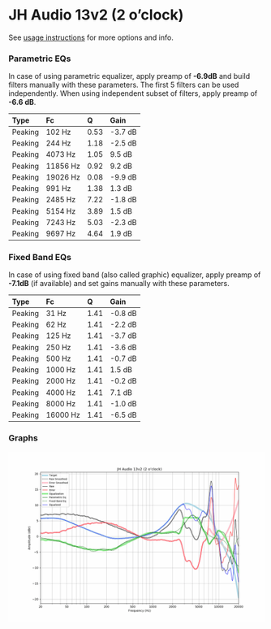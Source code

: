 # JH Audio 13v2 (2 o’clock)
See [usage instructions](https://github.com/jaakkopasanen/AutoEq#usage) for more options and info.

### Parametric EQs
In case of using parametric equalizer, apply preamp of **-6.9dB** and build filters manually
with these parameters. The first 5 filters can be used independently.
When using independent subset of filters, apply preamp of **-6.6 dB**.

| Type    | Fc       |    Q | Gain    |
|:--------|:---------|:-----|:--------|
| Peaking | 102 Hz   | 0.53 | -3.7 dB |
| Peaking | 244 Hz   | 1.18 | -2.5 dB |
| Peaking | 4073 Hz  | 1.05 | 9.5 dB  |
| Peaking | 11856 Hz | 0.92 | 9.2 dB  |
| Peaking | 19026 Hz | 0.08 | -9.9 dB |
| Peaking | 991 Hz   | 1.38 | 1.3 dB  |
| Peaking | 2485 Hz  | 7.22 | -1.8 dB |
| Peaking | 5154 Hz  | 3.89 | 1.5 dB  |
| Peaking | 7243 Hz  | 5.03 | -2.3 dB |
| Peaking | 9697 Hz  | 4.64 | 1.9 dB  |

### Fixed Band EQs
In case of using fixed band (also called graphic) equalizer, apply preamp of **-7.1dB**
(if available) and set gains manually with these parameters.

| Type    | Fc       |    Q | Gain    |
|:--------|:---------|:-----|:--------|
| Peaking | 31 Hz    | 1.41 | -0.8 dB |
| Peaking | 62 Hz    | 1.41 | -2.2 dB |
| Peaking | 125 Hz   | 1.41 | -3.7 dB |
| Peaking | 250 Hz   | 1.41 | -3.6 dB |
| Peaking | 500 Hz   | 1.41 | -0.7 dB |
| Peaking | 1000 Hz  | 1.41 | 1.5 dB  |
| Peaking | 2000 Hz  | 1.41 | -0.2 dB |
| Peaking | 4000 Hz  | 1.41 | 7.1 dB  |
| Peaking | 8000 Hz  | 1.41 | -1.0 dB |
| Peaking | 16000 Hz | 1.41 | -6.5 dB |

### Graphs
![](./JH%20Audio%2013v2%20(2%20o%E2%80%99clock).png)